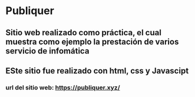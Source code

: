 # Publiquer

## Sitio web realizado como práctica, el cual muestra como ejemplo la prestación de varios servicio de infomática

## ESte sitio fue realizado con html, css y Javascipt

### url del sitio web: https://publiquer.xyz/
